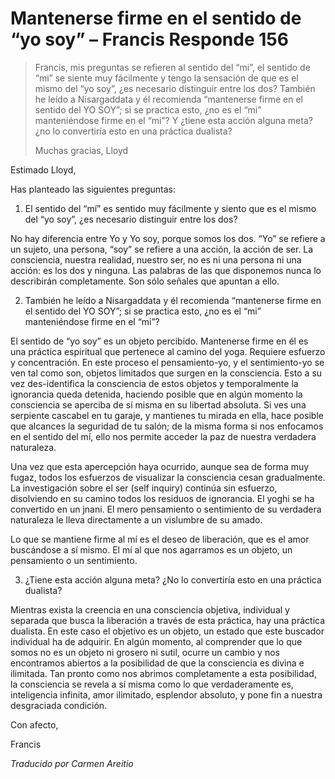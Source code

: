 # Mantenerse firme en el sentido de “yo soy” – Francis Responde 156

>Francis, mis preguntas se refieren al sentido del “mi”, el sentido de “mi” se siente muy fácilmente y tengo la sensación de que es el mismo del “yo soy”, ¿es necesario distinguir entre los dos? También he leído a Nisargaddata y él recomienda “mantenerse firme en el sentido del YO SOY”; si se practica esto, ¿no es el “mi” manteniéndose firme en el “mi”? Y ¿tiene esta acción alguna meta? ¿no lo convertiría esto en una práctica dualista?
>
>Muchas gracias, Lloyd

Estimado Lloyd,

Has planteado las siguientes preguntas:

1. El sentido del “mí” es sentido muy fácilmente y siento que es el mismo del “yo soy”, ¿es necesario distinguir entre los dos?

No hay diferencia entre Yo y Yo soy, porque somos los dos. “Yo” se refiere a un sujeto, una persona, “soy” se refiere a una acción, la acción de ser. La consciencia, nuestra realidad, nuestro ser, no es ni una persona ni una acción: es los dos y ninguna. Las palabras de las que disponemos nunca lo describirán completamente. Son sólo señales que apuntan a ello.

2. También he leído a Nisargaddata y él recomienda “mantenerse firme en el sentido del YO SOY”; si se practica esto, ¿no es el “mi” manteniéndose firme en el “mi”?

El sentido de “yo soy” es un objeto percibido. Mantenerse firme en él es una práctica espiritual que pertenece al camino del yoga. Requiere esfuerzo y concentración. En este proceso el pensamiento-yo, y el sentimiento-yo se ven tal como son, objetos limitados que surgen en la consciencia. Esto a su vez des-identifica la consciencia de estos objetos y temporalmente la ignorancia queda detenida, haciendo posible que en algún momento la consciencia se aperciba de sí misma en su libertad absoluta. Si ves una serpiente cascabel en tu garaje, y mantienes tu mirada en ella, hace posible que alcances la seguridad de tu salón; de la misma forma si nos enfocamos en el sentido del mí, ello nos permite acceder la paz de nuestra verdadera naturaleza.

Una vez que esta apercepción haya ocurrido, aunque sea de forma muy fugaz, todos los esfuerzos de visualizar la consciencia cesan gradualmente. La investigación sobre el ser (self inquiry) continúa sin esfuerzo, disolviendo en su camino todos los residuos de ignorancia. El yoghi se ha convertido en un jnani. El mero pensamiento o sentimiento de su verdadera naturaleza le lleva directamente a un vislumbre de su amado.

Lo que se mantiene firme al mí es el deseo de liberación, que es el amor buscándose a sí mismo. El mí al que nos agarramos es un objeto, un pensamiento o un sentimiento.

3. ¿Tiene esta acción alguna meta? ¿No lo convertiría esto en una práctica dualista?

Mientras exista la creencia en una consciencia objetiva, individual y separada que busca la liberación a través de esta práctica, hay una práctica dualista. En este caso el objetivo es un objeto, un estado que este buscador individual ha de adquirir. En algún momento, al comprender que lo que somos no es un objeto ni grosero ni sutil, ocurre un cambio y nos encontramos abiertos a la posibilidad de que la consciencia es divina e ilimitada. Tan pronto como nos abrimos completamente a esta posibilidad, la consciencia se revela a sí misma como lo que verdaderamente es, inteligencia infinita, amor ilimitado, esplendor absoluto, y pone fin a nuestra desgraciada condición.

Con afecto,

Francis

_Traducido por Carmen Areitio_